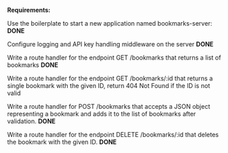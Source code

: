 **Requirements:**

Use the boilerplate to start a new application named bookmarks-server: **DONE**

Configure logging and API key handling middleware on the server **DONE**

Write a route handler for the endpoint GET /bookmarks that returns a list of bookmarks **DONE**

Write a route handler for the endpoint GET /bookmarks/:id that returns a single bookmark with the given ID, return 404 Not Found if the ID is not valid

Write a route handler for POST /bookmarks that accepts a JSON object representing a bookmark and adds it to the list of bookmarks after validation. **DONE**

Write a route handler for the endpoint DELETE /bookmarks/:id that deletes the bookmark with the given ID. **DONE**